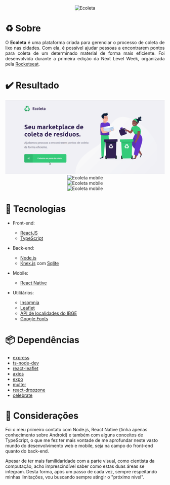 <div align="center">
<img src="https://user-images.githubusercontent.com/38081852/83580830-6f63e200-a513-11ea-9a27-0a109ec1e4d0.png" alt="Ecoleta"/>
</div>

# :recycle: Sobre

<p align="justify">
O <strong>Ecoleta</strong> é uma plataforma criada para gerenciar o processo de coleta de lixo nas cidades. Com ela, é possível ajudar pessoas a encontrarem pontos para coleta de um determinado material de forma mais eficiente. Foi desenvolvida durante a primeira edição da Next Level Week, organizada pela <a href="https://rocketseat.com.br/" target="_blank">Rocketseat</a>.
</p>

# :heavy_check_mark: Resultado

<div align="center">
  <img src="web/ecoleta_preview.gif" alt="Ecoleta web">
</div>

<div align="center">
  <img src="mobile/mobile_preview_1.png" alt="Ecoleta mobile">
</div>
<div align="center">
  <img src="mobile/mobile_preview_2.png" alt="Ecoleta mobile">
</div>
<div align="center">
  <img src="mobile/mobile_preview_3.png" alt="Ecoleta mobile">
</div>

# :toolbox: Tecnologias

- Front-end:

  - [ReactJS](https://pt-br.reactjs.org/)
  - [TypeScript](https://www.typescriptlang.org/)

- Back-end:

  - [Node.js](https://nodejs.org/en/)
  - [Knex.js](http://knexjs.org/) com [Sqlite](https://www.sqlite.org/index.html)

- Mobile:

  - [React Native](https://reactnative.dev/)

- Utilitários:
  - [Insomnia](https://insomnia.rest/)
  - [Leaflet](https://leafletjs.com/)
  - [API de localidades do IBGE](https://servicodados.ibge.gov.br/api/docs/localidades?versao=1)
  - [Google Fonts](https://fonts.google.com/)

# :package: Dependências

- [express](https://expressjs.com/pt-br/)
- [ts-node-dev](https://github.com/whitecolor/ts-node-dev)
- [react-leaflet](https://react-leaflet.js.org/)
- [axios](https://github.com/axios/axios)
- [expo](https://expo.io/)
- [multer](https://github.com/expressjs/multer)
- [react-dropzone](https://github.com/react-dropzone/react-dropzone)
- [celebrate](https://github.com/arb/celebrate)

# :speech_balloon: Considerações

Foi o meu primeiro contato com Node.js, React Native (tinha apenas conhecimento sobre Android) e também com alguns conceitos de TypeScript, o que me fez ter mais vontade de me aprofundar neste vasto mundo do desenvolvimento web e mobile, seja na campo do front-end quanto do back-end.

Apesar de ter mais familidaridade com a parte visual, como cientista da computação, acho imprescindível saber como estas duas áreas se integram. Desta forma, após um passo de cada vez, sempre respeitando minhas limitações, vou buscando sempre atingir o "próximo nível".
